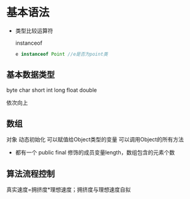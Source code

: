# 基本语法

* 类型比较运算符

  instanceof

  ```java
  e instanceof Point //e是否为point类
  ```

  

## 基本数据类型

byte char short int long float double

依次向上

## 数组

对象 动态初始化 可以赋值给Object类型的变量 可以调用Object的所有方法

* 都有一个 public final 修饰的成员变量length，数组包含的元素个数

## 算法流程控制

真实速度=拥挤度*理想速度；拥挤度与理想速度自拟
